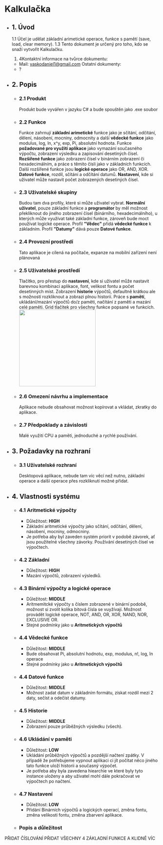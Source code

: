 # Kalkulačka
- ## 1. Úvod
  1.1 Účel je udělat základní arimetické operace, funkce s pamětí (save, load, clear memory).
  1.3 Tento dokument je určený pro toho, kdo se snaží vytvořit Kalkulačku.
  1. 4Kontaktní informace na tvůrce dokumentu:
  - Mail: vaskodaniel1@gmail.com
  Ostatní dokumenty:
  - ?
    
- ## 2. Popis
  - ### 2.1 Produkt
    Produkt bude vyvářen v jazyku C# a bude spouštěn jako .exe soubor
  - ### 2.2 Funkce
    Funkce zahrnují **základní arimetické** funkce jako je sčítání, odčítání, dělení, násobení, mocniny, odmocnity a další **vědecké funkce** jako modulus, log, ln, x^y, exp, Pi, absolutní hodnota. Funkce **požadované pro využití aplikace** jako vymazání současného výpočtu, zobrazení výsledku a zapisování desetiných čísel. **Rozšířené funkce** jako zobrazení čísel v binárním zobrazení či hexadecimálním, a práce s těmito čísli jako v základních funkcích. Další rozšířené funkce jsou **logické operace** jako OR, AND, XOR. **Datové funkce**, rozdíl, sčítání a odčítání datumů. **Nastavení**, kde si uživatel může nastavit počet zobrazených desetiných čísel.
        
  - ### 2.3 Uživatelské skupiny
    Budou tam dva profily, které si může uživatel vybrat. **Normální uživatel**, pouze základní funkce a **programátor** by měl možnost překliknout do jiného zobrazení čísel (binárního, hexadecimálního), u kterých může využívat také základní funkce, zároveň bude moct používat logické operace. Profil **"Vědec"** přidá **vědecké funkce** k základním. Profil **"Datumy"** dává pouze **Datové funkce**. 
  - ### 2.4 Provozní prostředí
    Tato aplikace je cílená na počítače, expanze na mobilní zařízení není plánovaná
  - ### 2.5 Uživatelské prostředí
    Tlačítko, pro přestup do **nastavení**, kde si uživatel může nastavit barevnou kombinaci aplikace, font, velikost fontu a počet desetinných míst. Zobrazení **historie** výpočtů, defaultně krátkou ale s možností rozkliknout a zobrazi plnou historii. Práce s **pamětí**, ukládání/mazání výpočtů do/z paměti, načítání z paměti a mazání celé paměti. Grid tlačítek pro všechny funkce popsané ve funkcích.
    [<img src="[image.png](https://github.com/DioForever/calculator/assets/78236175/82edf66d-9a43-4421-be43-21a5d6969d97)" width="250"/>](image.png)

  - ### 2.6 Omezení návrhu a implementace
    Aplikace nebude obsahovat možnost kopírovat a vkládat, zkratky do aplikace.
  - ### 2.7 Předpoklady a závislosti
    Malé využití CPU a paměti, jednoduché a rychlé používání.
- ## 3. Požadavky na rozhraní
  - ### 3.1 Uživatelské rozhraní
       Desktopová aplikace, nebude tam víc věcí než nutno, základní operace a další operace přes rozkliknutí možné přidat.
- ## 4. Vlastnosti systému
  - ### 4.1 Aritmetické výpočty
    - Důležitost: **HIGH**
    - Základní aritmetické výpočty jako sčítání, odčítání, dělení, násobení, mocniny, odmocniny.
    - Je potřeba aby byl zaveden systém priorit v podobě závorek, ať jsou použitelné všechny závorky. Používání desetiných čísel ve výpočtech.
  - ### 4.2 Základní
    - Důležitost: **HIGH**
    - Mazání výpočtů, zobrazení výsledků.
  - ### 4.3 Binární výpočty a logické operace
    - Důležitost: **MIDDLE**
    - Aritmemitcké výpočty s číslem zobrazené v binární podobě, možnost si zvolit kolika bitová čísla se vuyžívají. Možnost provádět logické operace, NOT, AND, OR, XOR, NAND, NOR, EXCLUSIVE OR.
    - Stejné podmínky jako u **Aritmetických výpočtů**
  - ### 4.4 Vědecké funkce
    - Důležitost: **MIDDLE**
    - Bude obsahovat Pi, absolutní hodnotu, exp, modulus, n!, log, ln operace
    - Stejné podmínky jako u **Aritmetických výpočtů**
  - ### 4.4 Datové funkce
    - Důležitost: **MIDDLE**
    - Možnost zadat datum v základním formátu, získat rozdíl mezi 2 daty, sečíst a odečíst datumy.
  - ### 4.5 Historie
    - Důležitost: **MIDDLE**
    - Zobrazení pouze průběžných výsledku (všech).
  - ### 4.6 Ukládání v paměti
    - Důležitost: **LOW**
    - Ukládání průběžných výpočtů a pozdější načtení zpátky. V případě že potřebujeme vypnout aplikaci ci jít počítat něco jiného tato funkce uloží historii a současný výpočet.
    - Je potřeba aby byla zavedena hiearchie ve které byly tyto instance uloženy a aby uživatel mohl dále pokračovat ve výpočtech po načtení.
  - ### 4.7 Nastavení
    - Důležitost: **LOW**
    - Přidání Binárních výpočtů a logických operací, změna fontu, změna velikosti fontu, změna zbarvení aplikace.
  - ### Popis a důležitost
    
PŘIDAT ČÍSLOVÁNÍ
PŘIDAT VŠECHNY 4 ZÁKLADNÍ FUNKCE A KLIDNĚ VÍC
